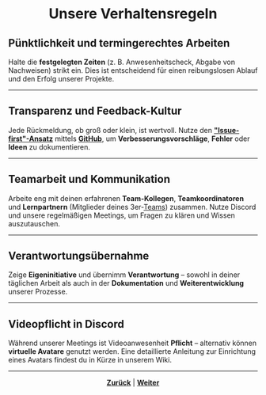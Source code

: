 # <p align="center">Unsere Verhaltensregeln</p>

## Pünktlichkeit und termingerechtes Arbeiten

Halte die **festgelegten Zeiten** (z. B. Anwesenheitscheck, Abgabe von Nachweisen) strikt ein. Dies ist entscheidend für einen reibungslosen Ablauf und den Erfolg unserer Projekte.

---

## Transparenz und Feedback-Kultur

Jede Rückmeldung, ob groß oder klein, ist wertvoll. Nutze den [**"Issue-first"-Ansatz**](/docs/01-organisation/08-firmenphilosophie/02-feedback-kultur/README.md/#das-issue-first-prinzip-probleme-sichtbar-machen-um-lösungen-zu-finden) mittels [**GitHub**](/docs/04-tools/01-github/README.md), um **Verbesserungsvorschläge**, **Fehler** oder **Ideen** zu dokumentieren.

---

## Teamarbeit und Kommunikation

Arbeite eng mit deinen erfahrenen **Team-Kollegen**, **Teamkoordinatoren** und **Lernpartnern** (Mitglieder deines 3er-[Teams](/docs/02-arbeiten_bei_nadoo/03-teams/README.md)) zusammen. Nutze Discord und unsere regelmäßigen Meetings, um Fragen zu klären und Wissen auszutauschen.

---

## Verantwortungsübernahme

Zeige **Eigeninitiative** und übernimm **Verantwortung** – sowohl in deiner täglichen Arbeit als auch in der **Dokumentation** und **Weiterentwicklung** unserer Prozesse.

---

## Videopflicht in Discord

Während unserer Meetings ist Videoanwesenheit **Pflicht** – alternativ können **virtuelle Avatare** genutzt werden. Eine detaillierte Anleitung zur Einrichtung eines Avatars findest du in Kürze in unserem Wiki.

<!-- zum virtuellen Avatar: gibt's da schon was zum Verlinken bzw. hat das irgendwer noch auf dem Zettel? -->



---
<p align="center">
<a href="/docs/01-organisation/08-firmenphilosophie/README.md"><strong>Zurück</strong></a> | 
<a href="/docs/01-organisation/08-firmenphilosophie/02-feedback-kultur/README.md"><strong>Weiter</strong></a>
</p>

